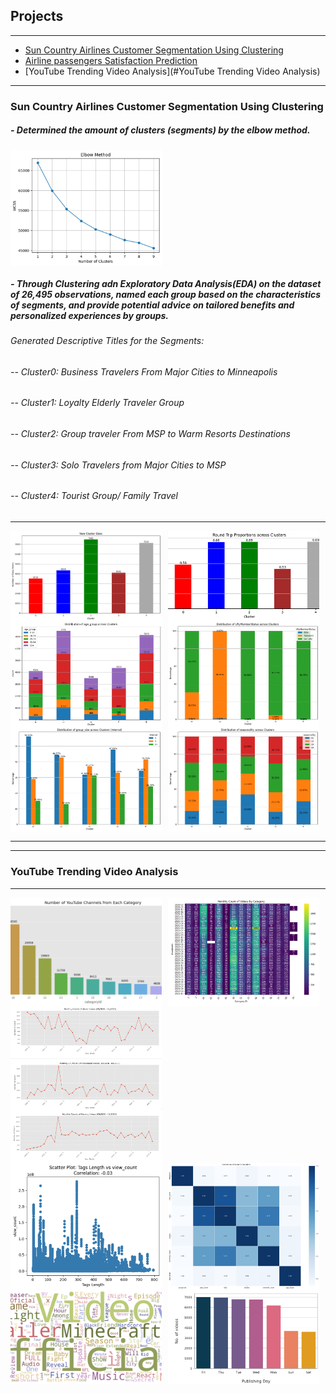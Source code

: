 <style>
  .image-row {
    display: flex;
    flex-wrap: wrap;
    gap: 10px; /* Adds space between images */
  }
  .project-image {
    flex: 1 1 48%; /* Each image takes about half the row */
    max-width: 48%; /* Prevents images from exceeding half the row */
    height: auto;
    object-fit: cover;
  }
</style>


## Projects

---

- [Sun Country Airlines Customer Segmentation Using Clustering](#sun-country-airlines-customer-segmentation)
- [Airline passengers Satisfaction Prediction ](#another-project)
- [YouTube Trending Video Analysis](#YouTube Trending Video Analysis)

---

### <a id="sun-country-airlines-customer-segmentation"></a>Sun Country Airlines Customer Segmentation Using Clustering

##### - Determined the amount of clusters (segments) by the elbow method.
<div class="image-row">
  <img src="images/1.1.png?raw=true" class="project-image"/>
</div>

##### - Through Clustering adn Exploratory Data Analysis(EDA) on the dataset of 26,495 observations, named each group based on the characteristics of segments, and provide potential advice on tailored benefits and personalized experiences by groups.
######   Generated Descriptive Titles for the Segments:
###### -- Cluster0:  Business Travelers From Major Cities to Minneapolis
###### -- Cluster1: Loyalty Elderly Traveler Group 
###### -- Cluster2: Group traveler From MSP to Warm Resorts Destinations
###### -- Cluster3: Solo Travelers from Major Cities to MSP
###### -- Cluster4: Tourist Group/ Family Travel

---
<div class="image-row">
  <img src="images/1.2.png?raw=true" class="project-image"/>
  <img src="images/1.3.png?raw=true" class="project-image"/>
</div>
<div class="image-row">
  <img src="images/1.4.png?raw=true" class="project-image"/>
  <img src="images/1.5.png?raw=true" class="project-image"/>
</div>
<div class="image-row">
  <img src="images/1.6.png?raw=true" class="project-image"/>
  <img src="images/1.7.png?raw=true" class="project-image"/>
</div>

---




---

### <a id="YouTube Trending Video Analysis"></a>YouTube Trending Video Analysis
---
<div class="image-row">
  <img src="images/2.1.png?raw=true" class="project-image"/>
  <img src="images/2.2.png?raw=true" class="project-image"/>
</div>
<div class="image-row">
  <img src="images/2.3.png?raw=true" class="project-image"/>
</div>
<div class="image-row">
<img src="images/2.4.png?raw=true" class="project-image"/>
</div>
<div class="image-row">
  <img src="images/2.5.png?raw=true" class="project-image"/>
  <img src="images/2.6.png?raw=true" class="project-image"/>
</div>
<div class="image-row">
  <img src="images/2.7.png?raw=true" class="project-image"/>
  <img src="images/2.8.png?raw=true" class="project-image"/>
</div>
